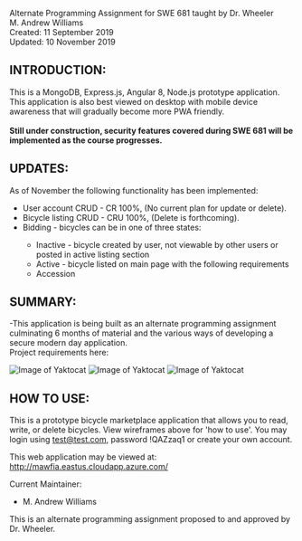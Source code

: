 Alternate Programming Assignment for SWE 681 taught by Dr. Wheeler<br>
M. Andrew Williams<br>
Created: 11 September 2019<br>
Updated: 10 November 2019<br>

INTRODUCTION:
--------------------
This is a MongoDB, Express.js, Angular 8, Node.js prototype application.  This application is also best viewed on desktop with mobile device awareness that will gradually become more PWA friendly.<br><br>
**Still under construction, security features covered during SWE 681 will be implemented as the course progresses.**

UPDATES:
--------------------
As of November the following functionality has been implemented:
<ul>
  <li>User account CRUD - CR 100%, (No current plan for update or delete).</li>
  <li>Bicycle listing CRUD - CRU 100%, (Delete is forthcoming).</li>
  <li>Bidding - bicycles can be in one of three states:</li>
    <ul>
      <li>Inactive - bicycle created by user, not viewable by other users or posted in active listing section</li>
      <li>Active - bicycle listed on main page with the following requirements</li>
      <li>Accession</li>
    </ul>
</ul>


SUMMARY:
--------------------

-This application is being built as an alternate programming assignment culminating 6 months of material and the various ways of developing a secure modern day application.  
Project requirements here:

![Image of Yaktocat](http://mawfia.com/documents/bicycle1.png)
![Image of Yaktocat](http://mawfia.com/documents/bicycle2.png)
![Image of Yaktocat](http://mawfia.com/documents/bicycle3.png)

HOW TO USE:
---------------------
This is a prototype bicycle marketplace application that allows you to read, write, or delete bicycles.  View wireframes above for 'how to use'.  You may login using test@test.com, password !QAZzaq1 or create your own account.


This web application may be viewed at: http://mawfia.eastus.cloudapp.azure.com/

Current Maintainer:
 * M. Andrew Williams

This is an alternate programming assignment proposed to and approved by Dr. Wheeler.
